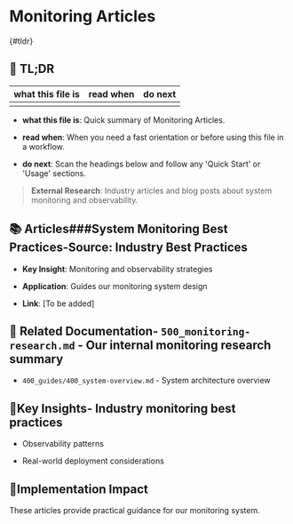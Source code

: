<!-- CONTEXT_REFERENCE: 400_guides/400_context-priority-guide.md -->
<!-- MODULE_REFERENCE: 400_guides/400_deployment-environment-guide.md -->
<!-- MODULE_REFERENCE: 400_guides/400_system-overview.md -->

# Monitoring Articles

{#tldr}

## 🔎 TL;DR

| what this file is | read when | do next |
|---|---|---|
|  |  |  |

- **what this file is**: Quick summary of Monitoring Articles.

- **read when**: When you need a fast orientation or before using this file in a workflow.

- **do next**: Scan the headings below and follow any 'Quick Start' or 'Usage' sections.

> **External Research**: Industry articles and blog posts about system monitoring and observability.

## 📚 **Articles**###**System Monitoring Best Practices**-**Source**: Industry Best Practices

- **Key Insight**: Monitoring and observability strategies

- **Application**: Guides our monitoring system design

- **Link**: [To be added]

## 🔗 **Related Documentation**- `500_monitoring-research.md` - Our internal monitoring research summary

- `400_guides/400_system-overview.md` - System architecture overview

## 📖**Key Insights**- Industry monitoring best practices

- Observability patterns

- Real-world deployment considerations

## 🎯**Implementation Impact**

These articles provide practical guidance for our monitoring system.

